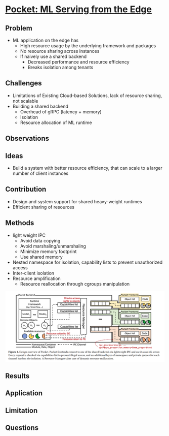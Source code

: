 # [Pocket: ML Serving from the Edge](https://dl.acm.org/doi/pdf/10.1145/3552326.3587459)
## Problem
- ML application on the edge has
    - High resource usage by the underlying framework and packages
    - No resource sharing across instances
    - If naively use a shared backend
        - Decreased performance and resource efficiency
        - Breaks isolation among tenants
## Challenges
- Limitations of Existing Cloud-based Solutions, lack of resource sharing, not scalable
- Building a shared backend
    - Overhead of gRPC (latency + memory)
    - Isolation
    - Resource allocation of ML runtime

## Observations

## Ideas
- Build a system with better resource efficiency,
that can scale to a larger number of client instances
## Contribution
- Design and system support for shared heavy-weight runtimes
- Efficient sharing of resources
## Methods
- light weight IPC
    - Avoid data copying
    - Avoid marshaling/unmarshaling
    - Minimize memory footprint
    - Use shared memory
- Nested namespace for isolation, capability lists to prevent unauthorized access
- Inter-client isolation
- Resource amplification
    - Resource reallocation through cgroups manipulation

![Pocket](./pocket.png)

## Results

## Application

## Limitation

## Questions